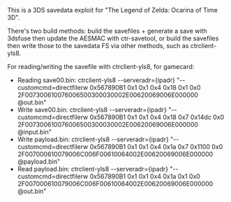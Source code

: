 This is a 3DS savedata exploit for "The Legend of Zelda: Ocarina of Time 3D".  
  
There's two build methods: build the savefiles + generate a save with 3dsfuse then update the AESMAC with ctr-savetool, or build the savefiles then write those to the savedata FS via other methods, such as ctrclient-yls8.  

For reading/writing the savefile with ctrclient-yls8, for gamecard:
* Reading save00.bin: ctrclient-yls8 --serveradr={ipadr} "--customcmd=directfilerw 0x567890B1 0x1 0x1 0x4 0x18 0x1 0x0 2F007300610076006500300030002E00620069006E000000 @out.bin"
* Write save00.bin:   ctrclient-yls8 --serveradr={ipadr} "--customcmd=directfilerw 0x567890B1 0x1 0x1 0x4 0x18 0x7 0x14dc 0x0 2F007300610076006500300030002E00620069006E000000 @input.bin"
* Write payload.bin:  ctrclient-yls8 --serveradr={ipadr} "--customcmd=directfilerw 0x567890B1 0x1 0x1 0x4 0x1a 0x7 0x1100 0x0 2F007000610079006C006F00610064002E00620069006E000000 @payload.bin"
* Read payload.bin:   ctrclient-yls8 --serveradr={ipadr} "--customcmd=directfilerw 0x567890B1 0x1 0x1 0x4 0x1a 0x1 0x0 2F007000610079006C006F00610064002E00620069006E000000 @out.bin"

